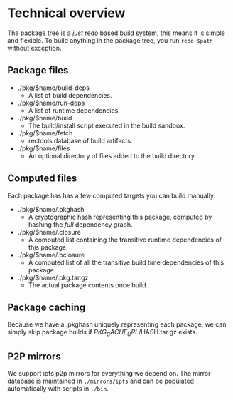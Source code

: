 # Technical overview

The package tree is a *just* redo based build system, this means it is simple and flexible. To build anything in the package tree, you run `redo $path` without exception.

## Package files

- ./pkg/$name/build-deps
  - A list of build dependencies.
- ./pkg/$name/run-deps
  - A list of runtime dependencies.
- ./pkg/$name/build
  - The build/install script executed in the build sandbox.
- ./pkg/$name/fetch
  - rectools database of build artifacts.
- ./pkg/$name/files
  - An optional directory of files added to the build directory.

## Computed files

Each package has has a few computed targets you can build manually:

- ./pkg/$name/.pkghash
  - A cryptographic hash representing this package, computed by hashing the *full* dependency graph.
- ./pkg/$name/.closure
  - A computed list containing the transitive runtime dependencies of this package.
- ./pkg/$name/.bclosure
  - A computed list of all the transitive build time dependencies of this package.
- ./pkg/$name/.pkg.tar.gz
  - The actual package contents once build.

## Package caching

Because we have a .pkghash uniquely representing each package, we can simply skip
package builds if $PKG_CACHE_URL/$HASH.tar.gz exists.

## P2P mirrors

We support ipfs p2p mirrors for everything we depend on. The mirror database 
is maintained in `./mirrors/ipfs` and can be populated automatically with scripts
in `./bin`.
